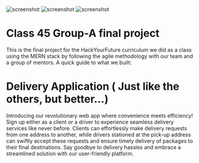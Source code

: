 <img src="https://i.ibb.co/rswhrqF/site.jpg" alt="screenshot">
<img src="https://ibb.co/Z2tpQ84" alt="screenshot">
<img src="https://ibb.co/3pdsdGP" alt="screenshot">

# Class 45 Group-A final project

This is the final project for the HackYourFuture curriculum we did as a class using the MERN stack by following the agile methodology with our team and a group of mentors. A quick guide to what we built:

# Delivery Application ( Just like the others, but better...)
Introducing our revolutionary web app where convenience meets efficiency! Sign up either as a client or a driver to experience seamless delivery services like never before. Clients can effortlessly make delivery requests from one address to another, while drivers stationed at the pick-up address can swiftly accept these requests and ensure timely delivery of packages to their final destinations. Say goodbye to delivery hassles and embrace a streamlined solution with our user-friendly platform.
